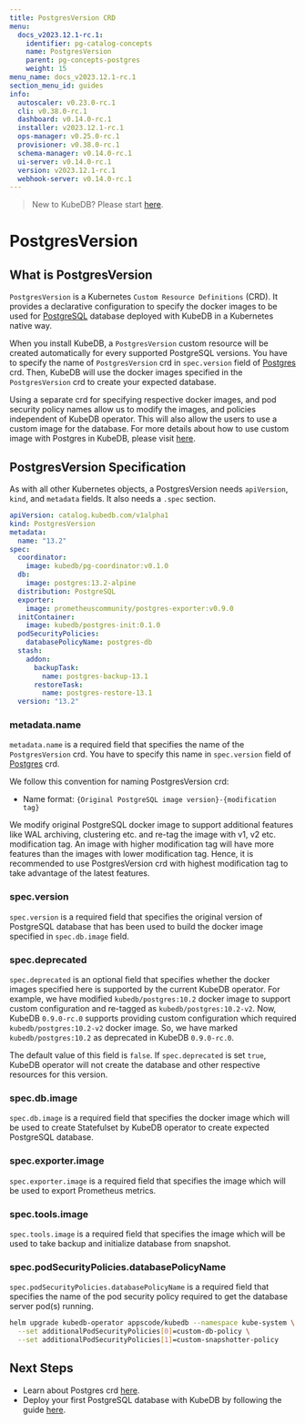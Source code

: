 ```yaml
---
title: PostgresVersion CRD
menu:
  docs_v2023.12.1-rc.1:
    identifier: pg-catalog-concepts
    name: PostgresVersion
    parent: pg-concepts-postgres
    weight: 15
menu_name: docs_v2023.12.1-rc.1
section_menu_id: guides
info:
  autoscaler: v0.23.0-rc.1
  cli: v0.38.0-rc.1
  dashboard: v0.14.0-rc.1
  installer: v2023.12.1-rc.1
  ops-manager: v0.25.0-rc.1
  provisioner: v0.38.0-rc.1
  schema-manager: v0.14.0-rc.1
  ui-server: v0.14.0-rc.1
  version: v2023.12.1-rc.1
  webhook-server: v0.14.0-rc.1
---
```


> New to KubeDB? Please start [here](/docs/v2023.12.1-rc.1/README).

# PostgresVersion

## What is PostgresVersion

`PostgresVersion` is a Kubernetes `Custom Resource Definitions` (CRD). It provides a declarative configuration to specify the docker images to be used for [PostgreSQL](https://www.postgresql.org/) database deployed with KubeDB in a Kubernetes native way.

When you install KubeDB, a `PostgresVersion` custom resource will be created automatically for every supported PostgreSQL versions. You have to specify the name of `PostgresVersion` crd in `spec.version` field of [Postgres](/docs/v2023.12.1-rc.1/guides/postgres/concepts/postgres) crd. Then, KubeDB will use the docker images specified in the `PostgresVersion` crd to create your expected database.

Using a separate crd for specifying respective docker images, and pod security policy names allow us to modify the images, and policies independent of KubeDB operator. This will also allow the users to use a custom image for the database. For more details about how to use custom image with Postgres in KubeDB, please visit [here](/docs/v2023.12.1-rc.1/guides/postgres/custom-versions/setup).

## PostgresVersion Specification

As with all other Kubernetes objects, a PostgresVersion needs `apiVersion`, `kind`, and `metadata` fields. It also needs a `.spec` section.

```yaml
apiVersion: catalog.kubedb.com/v1alpha1
kind: PostgresVersion
metadata:
  name: "13.2"
spec:
  coordinator:
    image: kubedb/pg-coordinator:v0.1.0
  db:
    image: postgres:13.2-alpine
  distribution: PostgreSQL
  exporter:
    image: prometheuscommunity/postgres-exporter:v0.9.0
  initContainer:
    image: kubedb/postgres-init:0.1.0
  podSecurityPolicies:
    databasePolicyName: postgres-db
  stash:
    addon:
      backupTask:
        name: postgres-backup-13.1
      restoreTask:
        name: postgres-restore-13.1
  version: "13.2"
```

### metadata.name

`metadata.name` is a required field that specifies the name of the `PostgresVersion` crd. You have to specify this name in `spec.version` field of [Postgres](/docs/v2023.12.1-rc.1/guides/postgres/concepts/postgres) crd.

We follow this convention for naming PostgresVersion crd:
- Name format: `{Original PostgreSQL image version}-{modification tag}`

We modify original PostgreSQL docker image to support additional features like WAL archiving, clustering etc. and re-tag the image with v1, v2 etc. modification tag. An image with higher modification tag will have more features than the images with lower modification tag. Hence, it is recommended to use PostgresVersion crd with highest modification tag to take advantage of the latest features.

### spec.version

`spec.version` is a required field that specifies the original version of PostgreSQL database that has been used to build the docker image specified in `spec.db.image` field.

### spec.deprecated

`spec.deprecated` is an optional field that specifies whether the docker images specified here is supported by the current KubeDB operator. For example, we have modified `kubedb/postgres:10.2` docker image to support custom configuration and re-tagged as `kubedb/postgres:10.2-v2`. Now, KubeDB `0.9.0-rc.0` supports providing custom configuration which required `kubedb/postgres:10.2-v2` docker image. So, we have marked `kubedb/postgres:10.2` as deprecated in KubeDB `0.9.0-rc.0`.

The default value of this field is `false`. If `spec.deprecated` is set `true`, KubeDB operator will not create the database and other respective resources for this version.

### spec.db.image

`spec.db.image` is a required field that specifies the docker image which will be used to create Statefulset by KubeDB operator to create expected PostgreSQL database.

### spec.exporter.image

`spec.exporter.image` is a required field that specifies the image which will be used to export Prometheus metrics.

### spec.tools.image

`spec.tools.image` is a required field that specifies the image which will be used to take backup and initialize database from snapshot.

### spec.podSecurityPolicies.databasePolicyName

`spec.podSecurityPolicies.databasePolicyName` is a required field that specifies the name of the pod security policy required to get the database server pod(s) running.

```bash
helm upgrade kubedb-operator appscode/kubedb --namespace kube-system \
  --set additionalPodSecurityPolicies[0]=custom-db-policy \
  --set additionalPodSecurityPolicies[1]=custom-snapshotter-policy
```

## Next Steps

- Learn about Postgres crd [here](/docs/v2023.12.1-rc.1/guides/postgres/concepts/postgres).
- Deploy your first PostgreSQL database with KubeDB by following the guide [here](/docs/v2023.12.1-rc.1/guides/postgres/quickstart/quickstart).